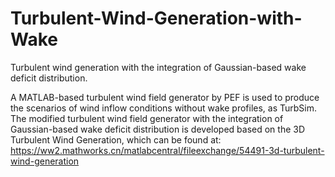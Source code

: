 # Turbulent-Wind-Generation-with-Wake
Turbulent wind generation with the integration of Gaussian-based wake deficit distribution.

A MATLAB-based turbulent wind field generator by PEF is used to produce the scenarios of wind inflow conditions without wake profiles, as TurbSim. The modified turbulent wind field generator with the integration of Gaussian-based wake deficit distribution is developed based on the 3D Turbulent Wind Generation, which can be found at: https://ww2.mathworks.cn/matlabcentral/fileexchange/54491-3d-turbulent-wind-generation
